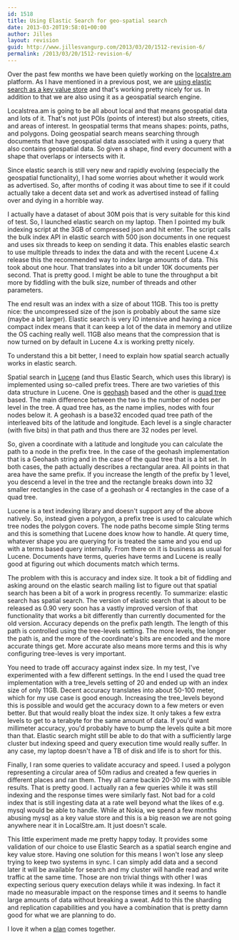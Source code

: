 ```yaml
---
id: 1518
title: Using Elastic Search for geo-spatial search
date: 2013-03-20T19:58:01+00:00
author: Jilles
layout: revision
guid: http://www.jillesvangurp.com/2013/03/20/1512-revision-6/
permalink: /2013/03/20/1512-revision-6/
---
```

Over the past few months we have been quietly working on the <a href="http://localstre.am">localstre.am</a> platform. As I have mentioned in a previous post, we are <a href="http://www.jillesvangurp.com/2013/01/15/using-elastic-search-as-a-key-value-store/">using elastic search as a key value store</a> and that's working pretty nicely for us. In addition to that we are also using it as a geospatial search engine.

Localstrea.am is going to be all about local and that means geospatial data and lots of it. That's not just POIs (points of interest) but also streets, cities, and areas of interest. In geospatial terms that means shapes: points, paths, and polygons. Doing geospatial search means searching through documents that have geospatial data associated with it using a query that also contains geospatial data. So given a shape, find every document with a shape that overlaps or intersects with it.

Since elastic search is still very new and rapidly evolving (especially the geospatial functionality), I had some worries about whether it would work as advertised. So, after months of coding it was about time to see if it could actually take a decent data set and work as advertised instead of falling over and dying in a horrible way. 

<!--more-->

I actually have a dataset of about 30M pois that is very suitable for this kind of test. So, I launched elastic search on my laptop. Then I pointed my bulk indexing script at the 3GB of compressed json and hit enter. The script calls the bulk index API in elastic search with 500 json documents in one request and uses six threads to keep on sending it data. This enables elastic search to use multiple threads to index the data and with the recent Lucene 4.x release this the recommended way to index large amounts of data. This took about one hour. That translates into a bit under 10K documents per second. That is pretty good. I might be able to tune the throughput a bit more by fiddling with the bulk size, number of threads and other parameters. 

The end result was an index with a size of about 11GB. This too is pretty nice: the uncompressed size of the json is probably about the same size (maybe a bit larger). Elastic search is very IO intensive and having a nice compact index means that it can keep a lot of the data in memory and utilize the OS caching really well. 11GB also means that the compression that is now turned on by default in Lucene 4.x is working pretty nicely.

To understand this a bit better, I need to explain how spatial search actually works in elastic search. 

Spatial search in <a href="http://lucene.apache.org/">Lucene</a> (and thus Elastic Search, which uses this library) is implemented using so-called prefix trees. There are two varieties of this data structure in Lucene. One is <a href="http://en.wikipedia.org/wiki/Geohash">geohash</a> based and the other is <a href="http://en.wikipedia.org/wiki/Quadtree">quad tree</a> based. The main difference between the two is the number of nodes per level in the tree. A quad tree has, as the name implies, nodes with four nodes below it. A geohash is a base32 encoded quad tree path of the interleaved bits of the latitude and longitude. Each level is a single character (with five bits) in that path and thus there are 32 nodes per level.  

So, given a coordinate with a latitude and longitude you can calculate the path to a node in the prefix tree. In the case of the geohash implementation that is a Geohash string and in the case of the quad tree that is a bit set. In both cases, the path actually describes a rectangular area. All points in that area have the same prefix. If you increase the length of the prefix by 1 level, you descend a level in the tree and the rectangle breaks down into 32 smaller rectangles in the case of a geohash or 4 rectangles in the case of a quad tree.

Lucene is a text indexing library and doesn't support any of the above natively. So, instead given a polygon, a prefix tree is used to calculate which tree nodes the polygon covers. The node paths become simple Sting terms and this is something that Lucene does know how to handle. At query time, whatever shape you are querying for is treated the same and you end up with a terms based query internally. From there on it is business as usual for Lucene. Documents have terms, queries have terms and Lucene is really good at figuring out which documents match which terms.

The problem with this is accuracy and index size. It took a bit of fiddling and asking around on the elastic search mailing list to figure out that spatial search has been a bit of a work in progress recently. To summarize: elastic search has spatial search. The version of elastic search that is about to be released as 0.90 very soon has a vastly improved version of that functionality that works a bit differently than currently documented for the old version. Accuracy depends on the prefix path length. The length of this path is controlled using the tree-levels setting. The more levels, the longer the path is, and the more of the coordinate's bits are encoded and the more accurate things get. More accurate also means more terms and this is why configuring tree-leves is very important.

You need to trade off accuracy against index size. In my test, I've experimented with a few different settings. In the end I used the quad tree implementation with a tree_levels setting of 20 and ended up with an index size of only 11GB. Decent accuracy translates into about 50-100 meter, which for my use case is good enough. Increasing the tree_levels beyond this is possible and would get the accuracy down to a few meters or even better. But that would really bloat the index size. It only takes a few extra levels to get to a terabyte for the same amount of data. If you'd want millimeter accuracy, you'd probably have to bump the levels quite a bit more than that. Elastic search might still be able to do that with a sufficiently large cluster but indexing speed and query execution time would really suffer. In any case, my laptop doesn't have a TB of disk and life is to short for this.

Finally, I ran some queries to validate accuracy and speed. I used a polygon representing a circular area of 50m radius and created a few queries in different places and ran them. They all came backin 20-30 ms with sensible results. That is pretty good. I actually ran a few queries while it was still indexing and the response times were similarly fast. Not bad for a cold index that is still ingesting data at a rate well beyond what the likes of e.g. mysql would be able to handle. While at Nokia, we spend a few months abusing mysql as a key value store and this is a big reason we are not going anywhere near it in LocalStre.am. It just doesn't scale.

This little experiment made me pretty happy today. It provides some validation of our choice to use Elastic Search as a spatial search engine and key value store. Having one solution for this means I won't lose any sleep trying to keep two systems in sync. I can simply add data and a second later it will be available for search and my cluster will handle read and write traffic at the same time. Those are non trivial things with other I was expecting serious query execution delays while it was indexing. In fact it made no measurable impact on the response times and it seems to handle large amounts of data without breaking a sweat. Add to this the sharding and replication capabilities and you have a combination that is pretty damn good for what we are planning to do.

I love it when a <a href="http://www.youtube.com/watch?v=7GL6LH6ufhM">plan</a> comes together.
